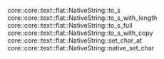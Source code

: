 core::core::text::flat::NativeString::to_s
core::core::text::flat::NativeString::to_s_with_length
core::core::text::flat::NativeString::to_s_full
core::core::text::flat::NativeString::to_s_with_copy
core::core::text::flat::NativeString::set_char_at
core::core::text::flat::NativeString::native_set_char
